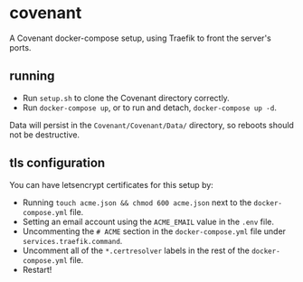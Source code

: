 # covenant

A Covenant docker-compose setup, using Traefik to front the server's ports.

## running

- Run `setup.sh` to clone the Covenant directory correctly.
- Run `docker-compose up`, or to run and detach, `docker-compose up -d`.

Data will persist in the `Covenant/Covenant/Data/` directory, so reboots should not be destructive.

## tls configuration

You can have letsencrypt certificates for this setup by:

- Running `touch acme.json && chmod 600 acme.json` next to the `docker-compose.yml` file.
- Setting an email account using the `ACME_EMAIL` value in the `.env` file.
- Uncommenting the `# ACME` section in the `docker-compose.yml` file under `services.traefik.command`.
- Uncomment all of the `*.certresolver` labels in the rest of the `docker-compose.yml` file.
- Restart!
